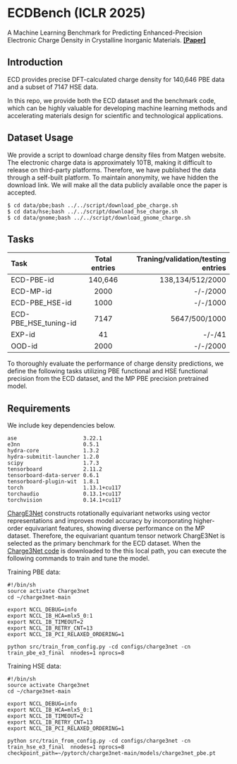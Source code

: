 # ECDBench (ICLR 2025)
A Machine Learning Benchmark for Predicting Enhanced-Precision Electronic Charge Density in Crystalline Inorganic Materials.
[**[Paper]**](https://openreview.net/forum?id=SBCMNc3Mq3)

## Introduction

ECD provides precise DFT-calculated charge density for 140,646 PBE data and a subset of 7147 HSE data. 

In this repo, we provide both the ECD dataset and the benchmark code, which can be highly valuable for developing machine learning methods and accelerating materials design for scientific and technological applications.

## Dataset Usage
We provide a script to download charge density files from Matgen website. The electronic charge data is approximately 10TB, making it difficult to release on third-party platforms. Therefore, we have published the data through a self-built platform. To maintain anonymity, we have hidden the download link. We will make all the data publicly available once the paper is accepted.


```
$ cd data/pbe;bash ../../script/download_pbe_charge.sh
$ cd data/hse;bash ../../script/download_hse_charge.sh
$ cd data/gnome;bash ../../script/download_gnome_charge.sh 
```

## Tasks
|Task | Total entries | Traning/validation/testing entries |
|:--------| :---------:|--------:|
|ECD-PBE-id |  140,646 | 138,134/512/2000|
|ECD-MP-id | 2000 | -/-/2000 |
|ECD-PBE_HSE-id | 1000 |-/-/1000 |
|ECD-PBE_HSE_tuning-id | 7147| 5647/500/1000 |
|EXP-id | 41 | -/-/41 |
|OOD-id | 2000 | -/-/2000 |

To thoroughly evaluate the performance of charge density predictions, we define the following tasks utilizing PBE functional and HSE functional precision from the ECD dataset, and the MP PBE precision pretrained model.

## Requirements
We include key dependencies below.
```
ase                     3.22.1
e3nn                    0.5.1
hydra-core              1.3.2
hydra-submitit-launcher 1.2.0
scipy                   1.7.3
tensorboard             2.11.2
tensorboard-data-server 0.6.1
tensorboard-plugin-wit  1.8.1
torch                   1.13.1+cu117
torchaudio              0.13.1+cu117
torchvision             0.14.1+cu117
```

[ChargE3Net](https://github.com/AIforGreatGood/charge3net) constructs rotationally equivariant networks using vector representations and improves model accuracy by incorporating higher-order equivariant features, showing diverse performance on the MP dataset. Therefore, the equivariant quantum tensor network ChargE3Net is selected as the primary benchmark for the ECD dataset. When the [Charge3Net code](https://github.com/AIforGreatGood/charge3net) is downloaded to the this local path, you can execute the following commands to train and tune the model.

Training PBE data:
```
#!/bin/sh
source activate Charge3net
cd ~/charge3net-main

export NCCL_DEBUG=info
export NCCL_IB_HCA=mlx5_0:1
export NCCL_IB_TIMEOUT=2
export NCCL_IB_RETRY_CNT=13
export NCCL_IB_PCI_RELAXED_ORDERING=1

python src/train_from_config.py -cd configs/charge3net -cn train_pbe_e3_final  nnodes=1 nprocs=8 
```

Training HSE data:

```
#!/bin/sh
source activate Charge3net
cd ~/charge3net-main

export NCCL_DEBUG=info
export NCCL_IB_HCA=mlx5_0:1
export NCCL_IB_TIMEOUT=2
export NCCL_IB_RETRY_CNT=13
export NCCL_IB_PCI_RELAXED_ORDERING=1

python src/train_from_config.py -cd configs/charge3net -cn train_hse_e3_final  nnodes=1 nprocs=8 checkpoint_path=~/pytorch/charge3net-main/models/charge3net_pbe.pt
```


